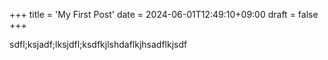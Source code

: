 +++
title = 'My First Post'
date = 2024-06-01T12:49:10+09:00
draft = false
+++

sdfl;ksjadf;lksjdfl;ksdfkjlshdaflkjhsadflkjsdf
